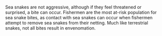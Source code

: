 Sea snakes are not aggressive, although if they feel threatened or surprised, a bite can occur. Fishermen are the most at-risk population for sea snake bites, as contact with sea snakes can occur when fishermen attempt to remove sea snakes from their netting. Much like terrestrial snakes, not all bites result in envenomation.